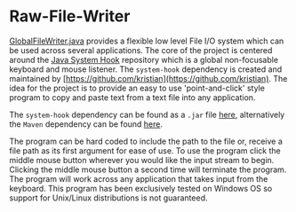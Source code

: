 # Raw-File-Writer

[GlobalFileWriter.java](https://github.com/RyanMcGrath1/Raw-File-Writer/blob/main/RawFileWriter.java) provides a flexible low level File I/O system which can be used across several applications. The core of the project is centered around the [Java System Hook](https://github.com/kristian/system-hook) repository which is a global non-focusable keyboard and mouse listener. The `system-hook` dependency is created and maintained by [https://github.com/kristian](https://github.com/kristian). The idea for the project is to provide an easy to use 'point-and-click' style program to copy and paste text from a text file into any application.

The ``system-hook`` dependency can be found as a `.jar` file [here](https://github.com/kristian/system-hook/releases), alternatively the `Maven` dependency can be found [here](https://github.com/kristian/system-hook#maven-dependency). 

The program can be hard coded to include the path to the file or, receive a file path as its first argument for ease of use. To use the program click the middle mouse button wherever you would like the input stream to begin. Clicking the middle mouse button a second time will terminate the program. The program will work across any application that takes input from the keyboard. This program has been exclusively tested on Windows OS so support for Unix/Linux distributions is not guaranteed. 

